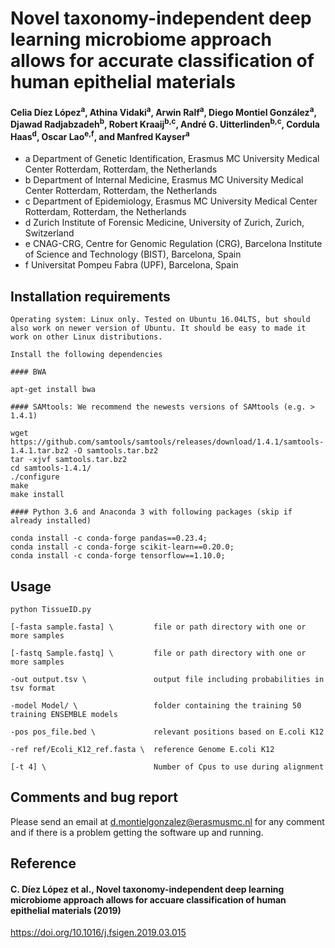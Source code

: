 # Novel taxonomy-independent deep learning microbiome approach allows for accurate classification of human epithelial materials

#### Celia Díez López<sup>a</sup>, Athina Vidaki<sup>a</sup>, Arwin Ralf<sup>a</sup>, Diego Montiel González<sup>a</sup>, Djawad Radjabzadeh<sup>b</sup>, Robert Kraaij<sup>b,c</sup>, André G. Uitterlinden<sup>b,c</sup>, Cordula Haas<sup>d</sup>, Oscar Lao<sup>e,f</sup>, and Manfred Kayser<sup>a</sup>

* a Department of Genetic Identification, Erasmus MC University Medical Center Rotterdam, Rotterdam, the Netherlands
* b Department of Internal Medicine, Erasmus MC University Medical Center Rotterdam, Rotterdam, the Netherlands
* c Department of Epidemiology, Erasmus MC University Medical Center Rotterdam, Rotterdam, the Netherlands
* d Zurich Institute of Forensic Medicine, University of Zurich, Zurich, Switzerland
* e CNAG-CRG, Centre for Genomic Regulation (CRG), Barcelona Institute of Science and Technology (BIST), Barcelona, Spain
* f Universitat Pompeu Fabra (UPF), Barcelona, Spain

## Installation requirements 

    Operating system: Linux only. Tested on Ubuntu 16.04LTS, but should also work on newer version of Ubuntu. It should be easy to made it work on other Linux distributions. 
    
    Install the following dependencies
    
    #### BWA 
    
    apt-get install bwa

    #### SAMtools: We recommend the newests versions of SAMtools (e.g. > 1.4.1)

    wget https://github.com/samtools/samtools/releases/download/1.4.1/samtools-1.4.1.tar.bz2 -O samtools.tar.bz2
    tar -xjvf samtools.tar.bz2 
    cd samtools-1.4.1/
    ./configure
    make
    make install
    
    #### Python 3.6 and Anaconda 3 with following packages (skip if already installed)
    
    conda install -c conda-forge pandas==0.23.4;
    conda install -c conda-forge scikit-learn==0.20.0;
    conda install -c conda-forge tensorflow==1.10.0;


## Usage

    python TissueID.py 
    
    [-fasta sample.fasta] \         file or path directory with one or more samples
    
    [-fastq Sample.fastq] \         file or path directory with one or more samples
    
    -out output.tsv \               output file including probabilities in tsv format

    -model Model/ \                 folder containing the training 50 training ENSEMBLE models

    -pos pos_file.bed \             relevant positions based on E.coli K12

    -ref ref/Ecoli_K12_ref.fasta \  reference Genome E.coli K12 

    [-t 4] \                        Number of Cpus to use during alignment 


## Comments and bug report

Please send an email at d.montielgonzalez@erasmusmc.nl for any comment and if there is a problem getting the software up and running.

## Reference

#### C. Díez López et al., Novel taxonomy-independent deep learning microbiome approach allows for accuare classification of human epithelial materials (2019)

https://doi.org/10.1016/j.fsigen.2019.03.015

